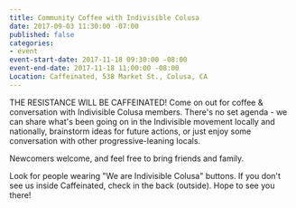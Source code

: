 ```yaml
---
title: Community Coffee with Indivisible Colusa
date: 2017-09-03 11:30:00 -07:00
published: false
categories:
- event
event-start-date: 2017-11-18 09:30:00 -08:00
event-end-date: 2017-11-18 11:00:00 -08:00
Location: Caffeinated, 538 Market St., Colusa, CA
---
```


THE RESISTANCE WILL BE CAFFEINATED!
Come on out for coffee & conversation with Indivisible Colusa members. There's no set agenda - we can share what's been going on in the Indivisible movement locally and nationally, brainstorm ideas for future actions, or just enjoy some conversation with other progressive-leaning locals. 

Newcomers welcome, and feel free to bring friends and family.

Look for people wearing "We are Indivisible Colusa" buttons. If you don't see us inside Caffeinated, check in the back (outside). Hope to see you there!